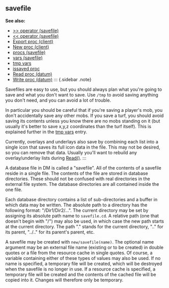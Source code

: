 ## savefile
**See also:**
+   [\>\> operator (savefile)](/ref/savefile/operator/%3e%3e.md) 
+   [\<\< operator (savefile)](/ref/savefile/operator/%3c%3c.md) 
+   [Export proc (client)](/ref/client/proc/Export.md) 
+   [New proc (client)](/ref/client/proc/New.md) 
+   [procs (savefile)](/ref/savefile/proc.md) 
+   [vars (savefile)](/ref/savefile/var.md) 
+   [tmp vars](/ref/var/tmp.md) 
+   [issaved proc](/ref/proc/issaved.md) 
+   [Read proc (datum)](/ref/datum/proc/Read.md) 
+   [Write proc (datum)](/ref/datum/proc/Write.md) 
::: {.sidebar .note}


Savefiles are easy to use, but you should always plan what
you\'re going to save and what you don\'t want to save. Use `/tmp` to
avoid saving anything you don\'t need, and you can avoid a lot of
trouble. 

In particular you should be careful that if you\'re
saving a player\'s mob, you don\'t accidentally save any other mobs. If
you save a turf, you should avoid saving its contents unless you know
there are no mobs standing on it (but usually it\'s better to save x,y,z
coordinates than the turf itself). This is explained further in the [tmp
vars](/ref/var/tmp.md)  entry. 

Currently, overlays and underlays also
save by combining each list into a single icon that saves its full icon
data in the file. This may not be desired, so you can remove that data.
Usually you\'ll want to rebuild any overlay/underlay lists during
[Read()](/ref/datum/proc/Read.md).
:::


A database file in DM is called a \"savefile\". All of the
contents of a savefile reside in a single file. The contents of the file
are stored in database directories. These should not be confused with
real directories in the external file system. The database directories
are all contained inside the one file. 

Each database directory
contains a list of sub-directories and a buffer in which data may be
written. The absolute path to a directory has the following format:
\"/Dir1/Dir2/\...\". The current directory may be set by assigning its
absolute path name to `savefile.cd`. A relative path (one that doesn\'t
begin with \"/\") may also be used, in which case the new path starts at
the current directory. The path \".\" stands for the current directory,
\"..\" for its parent, \"../..\" for its parent\'s parent, etc.


A savefile may be created with `new/savefile(name)`. The
optional name argument may be an external file name (existing or to be
created) in double quotes or a file from the resource cache in single
quotes. Of course, a variable containing either of these types of values
may also be used. If no name is specified, a temporary file will be
created, which will be destroyed when the savefile is no longer in use.
If a resource cache is specified, a temporary file will be created and
the contents of the cached file will be copied into it. Changes will
therefore only be temporary.